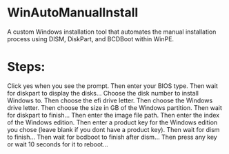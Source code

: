 # WinAutoManualInstall
A custom Windows installation tool that automates the manual installation process using DISM, DiskPart, and BCDBoot within WinPE.
# Steps:
Click yes when you see the prompt.
Then enter your BIOS type.
Then wait for diskpart to display the disks...
Choose the disk number to install Windows to.
Then choose the efi drive letter.
Then choose the Windows drive letter.
Then choose the size in GB of the Windows partition.
Then wait for diskpart to finish...
Then enter the image file path.
Then enter the index of the Windows edition.
Then enter a product key for the Windows edition you chose (leave blank if you dont have a product key).
Then wait for dism to finish...
Then wait for bcdboot to finish after dism...
Then press any key or wait 10 seconds for it to reboot...
